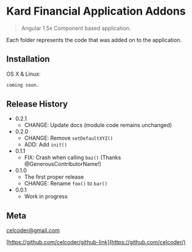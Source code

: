 # Kard Financial Application Addons
> Angular 1.5x Component based application.

Each folder represents the code that was added on to the application.

## Installation

OS X & Linux:

```sh
coming soon.
```

## Release History

* 0.2.1
    * CHANGE: Update docs (module code remains unchanged)
* 0.2.0
    * CHANGE: Remove `setDefaultXYZ()`
    * ADD: Add `init()`
* 0.1.1
    * FIX: Crash when calling `baz()` (Thanks @GenerousContributorName!)
* 0.1.0
    * The first proper release
    * CHANGE: Rename `foo()` to `bar()`
* 0.0.1
    * Work in progress

## Meta

celcoder@gmail.com

[https://github.com/celcoder/github-link](https://github.com/celcoder/)
